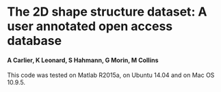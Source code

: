 # The 2D shape structure dataset: A user annotated open access database
#### A Carlier, K Leonard, S Hahmann, G Morin, M Collins

This code was tested on Matlab R2015a, on Ubuntu 14.04 and on Mac OS 10.9.5.

 
